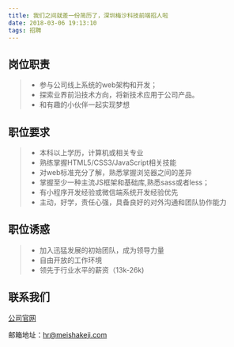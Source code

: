 ```yaml
---
title: 我们之间就差一份简历了，深圳梅沙科技前端招人啦
date: 2018-03-06 19:13:10
tags: 招聘
---
```


## 岗位职责

> * 参与公司线上系统的web架构和开发；
> * 探索业界前沿技术方向，将新技术应用于公司产品。
> * 和有趣的小伙伴一起实现梦想

## 职位要求

> * 本科以上学历，计算机或相关专业
> * 熟练掌握HTML5/CSS3/JavaScript相关技能
> * 对web标准充分了解，熟悉掌握浏览器之间的差异
> * 掌握至少一种主流JS框架和基础库,熟悉sass或者less；
> * 有小程序开发经验或微信端系统开发经验优先
> * 主动，好学，责任心强，具备良好的对外沟通和团队协作能力

## 职位诱惑

> * 加入迅猛发展的初始团队，成为领导力量
> * 自由开放的工作环境
> * 领先于行业水平的薪资（13k-26k)

## 联系我们
[公司官网](https://www.meishakeji.com/)

邮箱地址：hr@meishakeji.com

